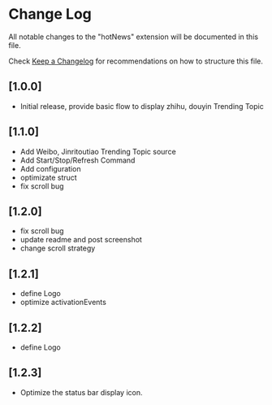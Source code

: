 # Change Log

All notable changes to the "hotNews" extension will be documented in this file.

Check [Keep a Changelog](http://keepachangelog.com/) for recommendations on how to structure this file.

## [1.0.0]

- Initial release, provide basic flow to display zhihu, douyin Trending Topic
  
## [1.1.0]

- Add Weibo, Jinritoutiao Trending Topic source
- Add Start/Stop/Refresh Command
- Add configuration
- optimizate struct
- fix scroll bug

## [1.2.0]

- fix scroll bug
- update readme and post screenshot
- change scroll strategy

## [1.2.1]

- define Logo 
- optimize activationEvents

## [1.2.2]

- define Logo 

## [1.2.3]

-  Optimize the status bar display icon.